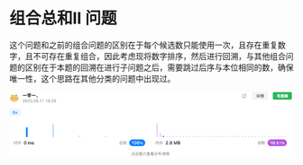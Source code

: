 # 组合总和II 问题
这个问题和之前的组合问题的区别在于每个候选数只能使用一次，且存在重复数字，且不可存在重复组合，因此考虑现将数字排序，然后进行回溯，与其他组合问题的区别在于本题的回溯在进行子问题之后，需要跳过后序与本位相同的数，确保唯一性，这个思路在其他分类的问题中出现过。  

![img.png](img.png)